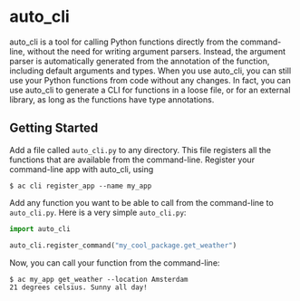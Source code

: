 # auto_cli
auto_cli is a tool for calling Python functions directly from the command-line, without the need for writing argument parsers. Instead, the argument parser is automatically generated from the annotation of the function, including default arguments and types. When you use auto_cli, you can still use your Python functions from code without any changes. In fact, you can use auto_cli to generate a CLI for functions in a loose file, or for an external library, as long as the functions have type annotations.

## Getting Started
Add a file called `auto_cli.py` to any directory. This file registers all the functions that are available from the command-line. Register your command-line app with auto_cli, using
```
$ ac cli register_app --name my_app
```

Add any function you want to be able to call from the command-line to `auto_cli.py`. Here is a very simple `auto_cli.py`:

```python
import auto_cli

auto_cli.register_command("my_cool_package.get_weather")
```

Now, you can call your function from the command-line:
```
$ ac my_app get_weather --location Amsterdam
21 degrees celsius. Sunny all day!
```